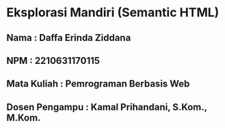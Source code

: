 # Eksplorasi Mandiri (Semantic HTML)
## Nama : Daffa Erinda Ziddana
## NPM : 2210631170115
## Mata Kuliah : Pemrograman Berbasis Web
## Dosen Pengampu : Kamal Prihandani, S.Kom., M.Kom.
